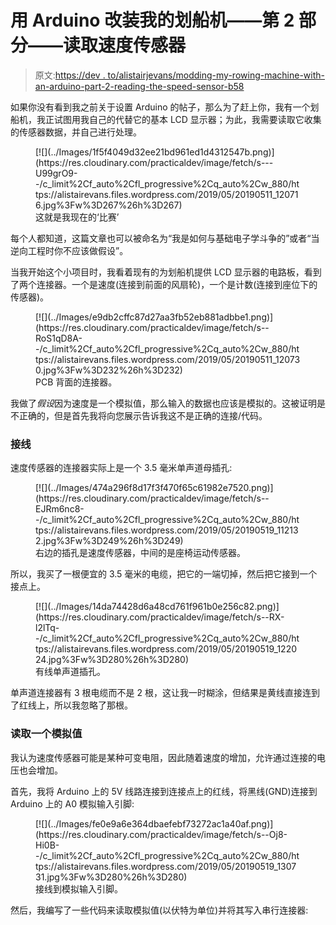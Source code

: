 # 用 Arduino 改装我的划船机——第 2 部分——读取速度传感器

> 原文:[https://dev . to/alistairjevans/modding-my-rowing-machine-with-an-arduino-part-2-reading-the-speed-sensor-b58](https://dev.to/alistairjevans/modding-my-rowing-machine-with-an-arduino-part-2-reading-the-speed-sensor-b58)

如果你没有看到我之前关于设置 Arduino 的帖子，那么为了赶上你，我有一个划船机，我正试图用我自己的代替它的基本 LCD 显示器；为此，我需要读取它收集的传感器数据，并自己进行处理。

<figure>[![](../Images/1f5f4049d32ee21bd961ed1d4312547b.png)](https://res.cloudinary.com/practicaldev/image/fetch/s---U99grO9--/c_limit%2Cf_auto%2Cfl_progressive%2Cq_auto%2Cw_880/https://alistairevans.files.wordpress.com/2019/05/20190511_120716.jpg%3Fw%3D267%26h%3D267) 

<figcaption>这就是我现在的‘比赛’</figcaption>

</figure>

每个人都知道，这篇文章也可以被命名为“我是如何与基础电子学斗争的”或者“当逆向工程时你不应该做假设”。

当我开始这个小项目时，我看着现有的为划船机提供 LCD 显示器的电路板，看到了两个连接器。一个是速度(连接到前面的风扇轮)，一个是计数(连接到座位下的传感器)。

<figure>[![](../Images/e9db2cffc87d27aa3fb52eb881adbbe1.png)](https://res.cloudinary.com/practicaldev/image/fetch/s--RoS1qD8A--/c_limit%2Cf_auto%2Cfl_progressive%2Cq_auto%2Cw_880/https://alistairevans.files.wordpress.com/2019/05/20190511_120730.jpg%3Fw%3D232%26h%3D232)

<figcaption>PCB 背面的连接器。</figcaption>

</figure>

我做了*假设*因为速度是一个模拟值，那么输入的数据也应该是模拟的。这被证明是不正确的，但是首先我将向您展示告诉我这不是正确的连接/代码。

### [](#wiring)接线

速度传感器的连接器实际上是一个 3.5 毫米单声道母插孔:

<figure>[![](../Images/474a296f8d17f3f470f65c61982e7520.png)](https://res.cloudinary.com/practicaldev/image/fetch/s--EJRm6nc8--/c_limit%2Cf_auto%2Cfl_progressive%2Cq_auto%2Cw_880/https://alistairevans.files.wordpress.com/2019/05/20190519_112132.jpg%3Fw%3D249%26h%3D249) 

<figcaption>右边的插孔是速度传感器，中间的是座椅运动传感器。</figcaption>

</figure>

所以，我买了一根便宜的 3.5 毫米的电缆，把它的一端切掉，然后把它接到一个接点上。

<figure>[![](../Images/14da74428d6a48cd761f961b0e256c82.png)](https://res.cloudinary.com/practicaldev/image/fetch/s--RX-l2lTq--/c_limit%2Cf_auto%2Cfl_progressive%2Cq_auto%2Cw_880/https://alistairevans.files.wordpress.com/2019/05/20190519_122024.jpg%3Fw%3D280%26h%3D280) 

<figcaption>有线单声道插孔。</figcaption>

</figure>

单声道连接器有 3 根电缆而不是 2 根，这让我一时糊涂，但结果是黄线直接连到了红线上，所以我忽略了那根。

### [](#reading-an-analog-value)读取一个模拟值

我认为速度传感器可能是某种可变电阻，因此随着速度的增加，允许通过连接的电压也会增加。

首先，我将 Arduino 上的 5V 线路连接到连接点上的红线，将黑线(GND)连接到 Arduino 上的 A0 模拟输入引脚:

<figure>[![](../Images/fe0e9a6e364dbaefebf73272ac1a40af.png)](https://res.cloudinary.com/practicaldev/image/fetch/s--Oj8-Hi0B--/c_limit%2Cf_auto%2Cfl_progressive%2Cq_auto%2Cw_880/https://alistairevans.files.wordpress.com/2019/05/20190519_130731.jpg%3Fw%3D280%26h%3D280) 

<figcaption>接线到模拟输入引脚。</figcaption>

</figure>

然后，我编写了一些代码来读取模拟值(以伏特为单位)并将其写入串行连接器:
